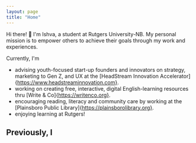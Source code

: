```yaml
---
layout: page
title: "Home"
---
```

Hi there! 👋
I'm Ishva, a student at Rutgers University-NB. My personal mission is to empower others to achieve their goals through my work and experiences.

 Currently, I'm
 - advising youth-focused start-up founders and innovators on strategy, marketing to Gen Z, and UX at the [HeadStream Innovation Accelerator]{https://www.headstreaminnovation.com}.
 - working on creating free, interactive, digital English-learning resources thru [Write & Co]{https://writenco.org}.
 - encouraging reading, literacy and community care by working at the [Plainsboro Public Library]{https://plainsborolibrary.org}.
 - enjoying learning at Rutgers!

 Previously, I
 - 
